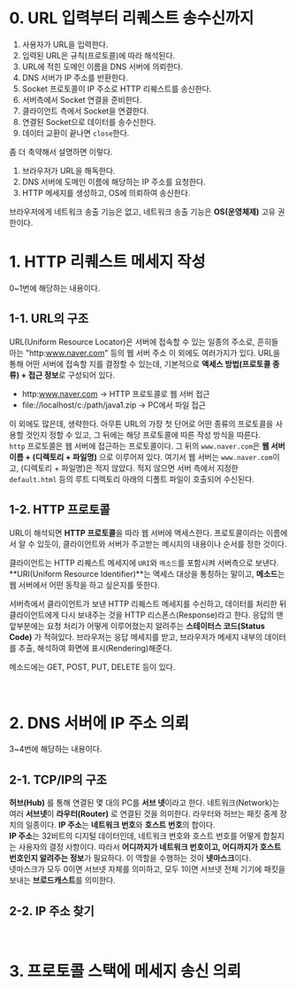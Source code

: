 # 0. URL 입력부터 리퀘스트 송수신까지
1. 사용자가 URL을 입력한다.
2. 입력된 URL은 규칙(프로토콜)에 따라 해석된다.
3. URL에 적힌 도메인 이름을 DNS 서버에 의뢰한다.
4. DNS 서버가 IP 주소를 반환한다.
5. Socket 프로토콜이 IP 주소로 HTTP 리퀘스트를 송신한다.
6. 서버측에서 Socket 연결을 준비한다.
7. 클라이언트 측에서 Socket을 연결한다.
8. 연결된 Socket으로 데이터를 송수신한다.
9. 데이터 교환이 끝나면 `close`한다.

좀 더 축약해서 설명하면 이렇다.</br>

1. 브라우저가 URL을 해독한다.
2. DNS 서버에 도메인 이름에 해당하는 IP 주소를 요청한다.
3. HTTP 메세지를 생성하고, OS에 의뢰하여 송신한다.

브라우저에게 네트워크 송출 기능은 없고, 네트워크 송출 기능은 **OS(운영체제)** 고유 권한이다.

# 1. HTTP 리퀘스트 메세지 작성
0~1번에 해당하는 내용이다.</br>
## 1-1. URL의 구조
URL(Uniform Resource Locator)은 서버에 접속할 수 있는 일종의 주소로, 흔히들 아는 "http:www.naver.com" 등의 웹 서버 주소 이 외에도 여러가지가 있다. URL을 통해 어떤 서버에 접속할 지를 결정할 수 있는데, 기본적으로 **액세스 방법(프로토콜 종류) + 접근 정보**로 구성되어 있다.</br>
- http:www.naver.com -> HTTP 프로토콜로 웹 서버 접근
- file://localhost/c:/path/java1.zip -> PC에서 파일 접근

이 외에도 많은데, 생략한다. 아무튼 URL의 가장 첫 단어로 어떤 종류의 프로토콜을 사용할 것인지 정할 수 있고, 그 뒤에는 해당 프로토콜에 따른 작성 방식을 따른다.</br>
`http` 프로토콜은 웹 서버에 접근하는 프로토콜이다. 그 뒤의 `www.naver.com`은 **웹 서버 이름 + (디렉토리 + 파일명)** 으로 이루어져 있다. 여기서 웹 서버는 `www.naver.com`이고, (디렉토리 + 파일명)은 적지 않았다. 적지 않으면 서버 측에서 지정한 `default.html` 등의 루트 디렉토리 아래의 디폴트 파일이 호출되어 수신된다.
</br>

## 1-2. HTTP 프로토콜
URL이 해석되면 **HTTP 프로토콜**을 따라 웹 서버에 액세스한다. 프로토콜이라는 이름에서 알 수 있듯이, 클라이언트와 서버가 주고받는 메시지의 내용이나 순서를 정한 것이다.</br>

클라이언트는 HTTP 리퀘스트 메세지에 `URI`와 `메소드`를 포함시켜 서버측으로 보낸다. **URI(Uniform Resource Identifier)**는 액세스 대상을 통칭하는 말이고, **메소드**는 웹 서버에서 어떤 동작을 하고 싶은지를 뜻한다.</br>

서버측에서 클라이언트가 보낸 HTTP 리퀘스트 메세지를 수신하고, 데이터를 처리한 뒤 클라이언트에게 다시 보내주는 것을 HTTP 리스폰스(Response)라고 한다. 응답의 맨 앞부분에는 요청 처리가 어떻게 이루어졌는지 알려주는 **스테이터스 코드(Status Code)** 가 적혀있다. 브라우저는 응답 메세지를 받고, 브라우저가 메세지 내부의 데이터를 추출, 해석하여 화면에 표시(Rendering)해준다.</br>

메소드에는 GET, POST, PUT, DELETE 등이 있다.

</br>

# 2. DNS 서버에 IP 주소 의뢰
3~4번에 해당하는 내용이다.</br>

## 2-1. TCP/IP의 구조
**허브(Hub)** 를 통해 연결된 몇 대의 PC를 **서브 넷**이라고 한다. 네트워크(Network)는 여러 **서브넷**이 **라우터(Router)** 로 연결된 것을 의미한다. 라우터와 허브는 패킷 중계 장치의 일종이다. **IP 주소**는 **네트워크 번호**와 **호스트 번호**의 합이다.</br>
**IP 주소**는 32비트의 디지털 데이터인데, 네트워크 번호와 호스트 번호를 어떻게 합칠지는 사용자의 결정 사항이다. 따라서 **어디까지가 네트워크 번호이고, 어디까지가 호스트 번호인지 알려주는 정보**가 필요하다. 이 역할을 수행하는 것이 **넷마스크**이다.</br>
넷마스크가 모두 0이면 서브넷 자체를 의미하고, 모두 1이면 서브넷 전체 기기에 패킷을 보내는 **브로드캐스트**를 의미한다.

## 2-2. IP 주소 찾기

</br>

# 3. 프로토콜 스택에 메세지 송신 의뢰
